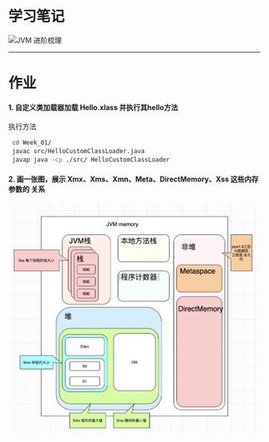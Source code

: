 学习笔记
===

![JVM 进阶梳理](https://github.com/xhwSkhizein/JAVA-000/raw/main/Week_01/static/JVM%E8%BF%9B%E9%98%B6.png)

---

作业
===

#### 1. 自定义类加载器加载 Hello.xlass 并执行其hello方法

  执行方法
  
```bash
 cd Week_01/
 javac src/HelloCustomClassLoader.java
 javap java -cp ./src/ HelloCustomClassLoader
```

#### 2. 画一张图，展示 Xmx、Xms、Xmn、Meta、DirectMemory、Xss 这些内存参数的 关系
 

![JVM Memory](https://raw.githubusercontent.com/xhwSkhizein/JAVA-000/main/Week_01/static/jvm_memory.png)